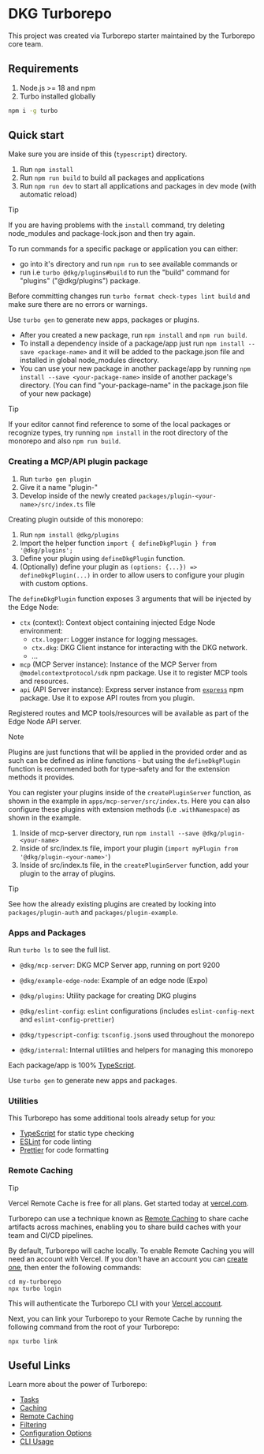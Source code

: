 # DKG Turborepo

This project was created via Turborepo starter maintained by the Turborepo core team.

## Requirements

1. Node.js >= 18 and npm
2. Turbo installed globally

```sh
npm i -g turbo
```

## Quick start

Make sure you are inside of this (`typescript`) directory.

1. Run `npm install`
2. Run `npm run build` to build all packages and applications
3. Run `npm run dev` to start all applications and packages in dev mode (with automatic reload)

> [!TIP]
> If you are having problems with the `install` command, try deleting node_modules and package-lock.json
> and then try again.

To run commands for a specific package or application you can either:

- go into it's directory and run `npm run` to see available commands or
- run i.e `turbo @dkg/plugins#build` to run the "build" command for "plugins" ("@dkg/plugins") package.

Before committing changes run `turbo format check-types lint build` and make sure there are no errors or warnings.

Use `turbo gen` to generate new apps, packages or plugins.

- After you created a new package, run `npm install` and `npm run build`.
- To install a dependency inside of a package/app just run `npm install --save <package-name>`
  and it will be added to the package.json file and installed in global node_modules directory.
- You can use your new package in another package/app by running `npm install --save <your-package-name>` inside of another package's directory. (You can find "your-package-name" in the package.json file of your new package)

> [!TIP]
> If your editor cannot find reference to some of the local packages or recognize types, try running `npm install` in the root directory of the monorepo and also `npm run build`.

### Creating a MCP/API plugin package

1. Run `turbo gen plugin`
2. Give it a name "plugin-<your-name>"
3. Develop inside of the newly created `packages/plugin-<your-name>/src/index.ts` file

Creating plugin outside of this monorepo:

1. Run `npm install @dkg/plugins`
2. Import the helper function `import { defineDkgPlugin } from '@dkg/plugins';`
3. Define your plugin using `defineDkgPlugin` function.
4. (Optionally) define your plugin as `(options: {...}) => defineDkgPlugin(...)` in order to allow users
   to configure your plugin with custom options.

The `defineDkgPlugin` function exposes 3 arguments that will be injected by the Edge Node:

- `ctx` (context): Context object containing injected Edge Node environment:
  - `ctx.logger`: Logger instance for logging messages.
  - `ctx.dkg`: DKG Client instance for interacting with the DKG network.
  - ...
- `mcp` (MCP Server instance): Instance of the MCP Server from `@modelcontextprotocol/sdk` npm package.
  Use it to register MCP tools and resources.
- `api` (API Server instance): Express server instance from [`express`](https://expressjs.com/) npm package.
  Use it to expose API routes from you plugin.

Registered routes and MCP tools/resources will be available as part of the Edge Node API server.

> [!NOTE]
> Plugins are just functions that will be applied in the provided order and
> as such can be defined as inline functions - but using the `defineDkgPlugin` function
> is recommended both for type-safety and for the extension methods it provides.

You can register your plugins inside of the `createPluginServer` function, as shown in the example in
`apps/mcp-server/src/index.ts`.
Here you can also configure these plugins with extension methods (i.e `.withNamespace`) as shown in the example.

1. Inside of mcp-server directory, run `npm install --save @dkg/plugin-<your-name>`
2. Inside of src/index.ts file, import your plugin (`import myPlugin from '@dkg/plugin-<your-name>'`)
3. Inside of src/index.ts file, in the `createPluginServer` function, add your plugin to the array of plugins.

> [!TIP]
> See how the already existing plugins are created by looking into `packages/plugin-auth` and `packages/plugin-example`.

### Apps and Packages

Run `turbo ls` to see the full list.

- `@dkg/mcp-server`: DKG MCP Server app, running on port 9200
- `@dkg/example-edge-node`: Example of an edge node (Expo)

- `@dkg/plugins`: Utility package for creating DKG plugins
- `@dkg/eslint-config`: `eslint` configurations (includes `eslint-config-next` and `eslint-config-prettier`)
- `@dkg/typescript-config`: `tsconfig.json`s used throughout the monorepo
- `@dkg/internal`: Internal utilities and helpers for managing this monorepo

Each package/app is 100% [TypeScript](https://www.typescriptlang.org/).

Use `turbo gen` to generate new apps and packages.

### Utilities

This Turborepo has some additional tools already setup for you:

- [TypeScript](https://www.typescriptlang.org/) for static type checking
- [ESLint](https://eslint.org/) for code linting
- [Prettier](https://prettier.io) for code formatting

### Remote Caching

> [!TIP]
> Vercel Remote Cache is free for all plans. Get started today at [vercel.com](https://vercel.com/signup?/signup?utm_source=remote-cache-sdk&utm_campaign=free_remote_cache).

Turborepo can use a technique known as [Remote Caching](https://turborepo.com/docs/core-concepts/remote-caching) to share cache artifacts across machines, enabling you to share build caches with your team and CI/CD pipelines.

By default, Turborepo will cache locally. To enable Remote Caching you will need an account with Vercel. If you don't have an account you can [create one](https://vercel.com/signup?utm_source=turborepo-examples), then enter the following commands:

```
cd my-turborepo
npx turbo login
```

This will authenticate the Turborepo CLI with your [Vercel account](https://vercel.com/docs/concepts/personal-accounts/overview).

Next, you can link your Turborepo to your Remote Cache by running the following command from the root of your Turborepo:

```
npx turbo link
```

## Useful Links

Learn more about the power of Turborepo:

- [Tasks](https://turborepo.com/docs/crafting-your-repository/running-tasks)
- [Caching](https://turborepo.com/docs/crafting-your-repository/caching)
- [Remote Caching](https://turborepo.com/docs/core-concepts/remote-caching)
- [Filtering](https://turborepo.com/docs/crafting-your-repository/running-tasks#using-filters)
- [Configuration Options](https://turborepo.com/docs/reference/configuration)
- [CLI Usage](https://turborepo.com/docs/reference/command-line-reference)

